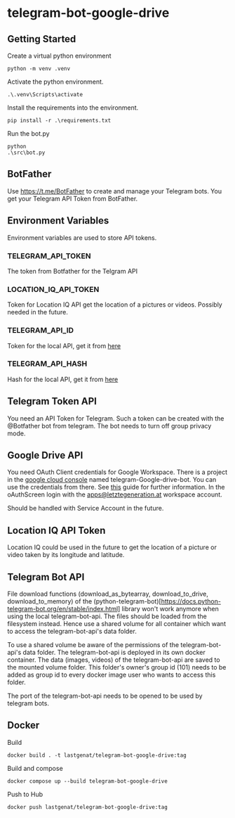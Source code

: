 ﻿# telegram-bot-google-drive

## Getting Started 

Create a virtual python environment
```console
python -m venv .venv
```
Activate the python environment. 
```console
.\.venv\Scripts\activate
```
Install the requirements into the environment.
```console
pip install -r .\requirements.txt
```
Run the bot.py
```console
python 
.\src\bot.py
```

## BotFather
Use https://t.me/BotFather to create and manage your Telegram bots.
You get your Telegram API Token from BotFather.

## Environment Variables
Environment variables are used to store API tokens.

### TELEGRAM_API_TOKEN 
The token from Botfather for the Telgram API

### LOCATION_IQ_API_TOKEN 
Token for Location IQ API get the location of a pictures or videos.
Possibly needed in the future.

###  TELEGRAM_API_ID 
Token for the local API, get it from [here](https://core.telegram.org/api/obtaining_api_id)

###  TELEGRAM_API_HASH 
Hash for the local API, get it from [here](https://core.telegram.org/api/obtaining_api_id)

## Telegram Token API 

You need an API Token for Telegram. Such a token can be created with the @Botfather bot from telegram. The bot needs to turn off group privacy mode.

## Google Drive API

You need OAuth Client credentials for Google Workspace. There is a project in the [google cloud console](https://console.cloud.google.com/) named telegram-Google-drive-bot. You can use the credentials from there. See [this](https://developers.google.com/drive/api/quickstart/python) guide for further information. In the oAuthScreen login with the apps@letztegeneration.at workspace account.

Should be handled with Service Account in the future.

## Location IQ API Token

Location IQ could be used in the future to get the location of a picture or video taken by its longitude and latitude.

## Telegram Bot API
File download functions (download_as_bytearray, download_to_drive, download_to_memory) of the (python-telegram-bot)[https://docs.python-telegram-bot.org/en/stable/index.html] library won't work anymore when using the local telegram-bot-api. The files should be loaded from the filesystem instead. Hence use a shared volume for all container which want to access the telegram-bot-api's data folder.

To use a shared volume be aware of the permissions of the telegram-bot-api's data folder. The telegram-bot-api is deployed in its own docker container. The data (images, videos) of the telegram-bot-api are saved to the mounted volume folder. This folder's owner's group id (101) needs to be added as group id to every docker image user who wants to access this folder.

The port of the telegram-bot-api needs to be opened to be used by telegram bots.



## Docker

Build
```console
docker build . -t lastgenat/telegram-bot-google-drive:tag
```

Build and compose 
```console
docker compose up --build telegram-bot-google-drive
```
Push to Hub
```console
docker push lastgenat/telegram-bot-google-drive:tag
```